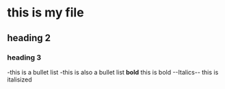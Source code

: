 # this is my file 
## heading 2 
### heading 3
-this is a bullet list 
-this is also a bullet list
**bold** this is bold
--Italics-- this is italisized 
